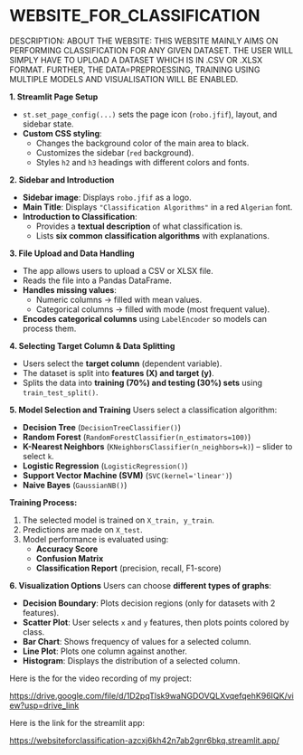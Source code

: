 # WEBSITE_FOR_CLASSIFICATION

DESCRIPTION:
  ABOUT THE WEBSITE:
    THIS WEBSITE MAINLY AIMS ON PERFORMING CLASSIFICATION FOR ANY GIVEN DATASET. THE USER WILL SIMPLY HAVE TO UPLOAD A DATASET WHICH IS IN .CSV OR .XLSX FORMAT. FURTHER, THE DATA=PREPROESSING, TRAINING USING MULTIPLE MODELS AND VISUALISATION WILL BE ENABLED.
 



 **1. Streamlit Page Setup**
- `st.set_page_config(...)` sets the page icon (`robo.jfif`), layout, and sidebar state.
- **Custom CSS styling**:
  - Changes the background color of the main area to black.
  - Customizes the sidebar (`red` background).
  - Styles `h2` and `h3` headings with different colors and fonts.


 **2. Sidebar and Introduction**
- **Sidebar image**: Displays `robo.jfif` as a logo.
- **Main Title**: Displays `"Classification Algorithms"` in a red `Algerian` font.
- **Introduction to Classification**:
  - Provides a **textual description** of what classification is.
  - Lists **six common classification algorithms** with explanations.


 **3. File Upload and Data Handling**
- The app allows users to upload a CSV or XLSX file.
- Reads the file into a Pandas DataFrame.
- **Handles missing values**:
  - Numeric columns → filled with mean values.
  - Categorical columns → filled with mode (most frequent value).
- **Encodes categorical columns** using `LabelEncoder` so models can process them.

 **4. Selecting Target Column & Data Splitting**
- Users select the **target column** (dependent variable).
- The dataset is split into **features (X) and target (y)**.
- Splits the data into **training (70%) and testing (30%) sets** using `train_test_split()`.

 **5. Model Selection and Training**
Users select a classification algorithm:
- **Decision Tree** (`DecisionTreeClassifier()`)
- **Random Forest** (`RandomForestClassifier(n_estimators=100)`)
- **K-Nearest Neighbors** (`KNeighborsClassifier(n_neighbors=k)`) – slider to select `k`.
- **Logistic Regression** (`LogisticRegression()`)
- **Support Vector Machine (SVM)** (`SVC(kernel='linear')`)
- **Naive Bayes** (`GaussianNB()`)

**Training Process:**
1. The selected model is trained on `X_train, y_train`.
2. Predictions are made on `X_test`.
3. Model performance is evaluated using:
   - **Accuracy Score**
   - **Confusion Matrix**
   - **Classification Report** (precision, recall, F1-score)

**6. Visualization Options**
Users can choose **different types of graphs**:
- **Decision Boundary**: Plots decision regions (only for datasets with 2 features).
- **Scatter Plot**: User selects `x` and `y` features, then plots points colored by class.
- **Bar Chart**: Shows frequency of values for a selected column.
- **Line Plot**: Plots one column against another.
- **Histogram**: Displays the distribution of a selected column.

Here is the for the video recording of my project:

https://drive.google.com/file/d/1D2pqTlsk9waNGDOVQLXvqefqehK96IQK/view?usp=drive_link 

Here is the link for the streamlit app:

https://websiteforclassification-azcxj6kh42n7ab2gnr6bkq.streamlit.app/    
